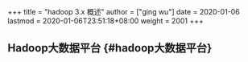 +++
title = "hadoop 3.x 概述"
author = ["ging wu"]
date = 2020-01-06
lastmod = 2020-01-06T23:51:18+08:00
weight = 2001
+++

## Hadoop大数据平台 {#hadoop大数据平台}
